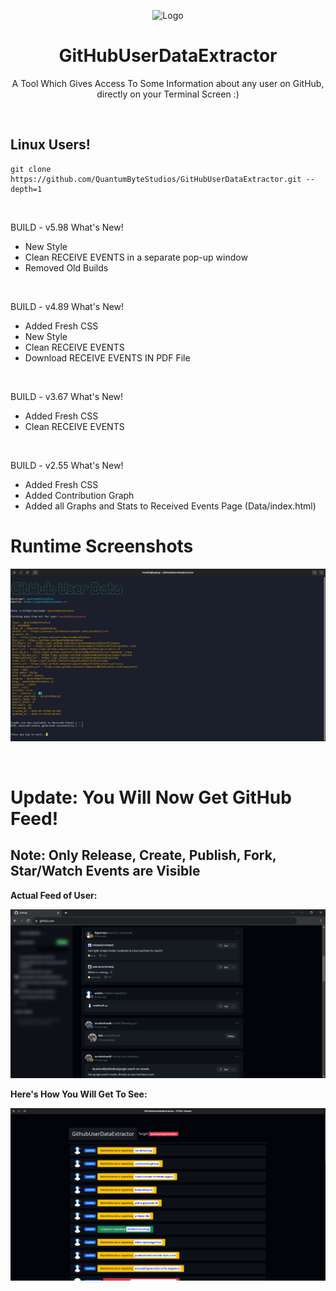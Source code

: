 <p align="center">
    <img width="200px" height="200px" src="Data/Images/Logo.png" alt="Logo">
</p>
<h1 align="center">GitHubUserDataExtractor</h1>
<p align="center">A Tool Which Gives Access To Some Information about any user on GitHub, directly on your Terminal Screen :)</p>

&nbsp;

<h2>Linux Users!</h2>
    
    git clone https://github.com/QuantumByteStudios/GitHubUserDataExtractor.git --depth=1

<br>

BUILD - v5.98
What's New!

- New Style
- Clean RECEIVE EVENTS in a separate pop-up window
- Removed Old Builds

<br>

BUILD - v4.89
What's New!

- Added Fresh CSS
- New Style
- Clean RECEIVE EVENTS
- Download RECEIVE EVENTS IN PDF File

<br>

BUILD - v3.67
What's New!

- Added Fresh CSS
- Clean RECEIVE EVENTS

<br>

BUILD - v2.55
What's New!

- Added Fresh CSS
- Added Contribution Graph
- Added all Graphs and Stats to Received Events Page (Data/index.html)

# Runtime Screenshots

<p align="center">
    <img src="Data/Images/GitHubUserDataPreviewImg0.png" alt="Preview">
</p>
<!-- <img src="Data/Images/warning.png" alt="Preview"> -->
<!--<img src="GitHubUserDataPreviewImgTermux.jpeg" alt="Preview">-->
<br>
<h1>Update: You Will Now Get GitHub Feed!</h1>

<h2> Note: Only Release, Create, Publish, Fork, Star/Watch Events are Visible</h2>

<b>Actual Feed of User: </b><br>

<p align="center">
    <img src="Data/Images/GitHubUserDataFeedPreviewImg.png" alt="Preview">
</p>
<b>Here's How You Will Get To See: </b><br>
<p align="center">
    <img src="Data/Images/GitHubUserDataFeedRawPreviewImg.png" alt="Preview">
</p>
<br>
